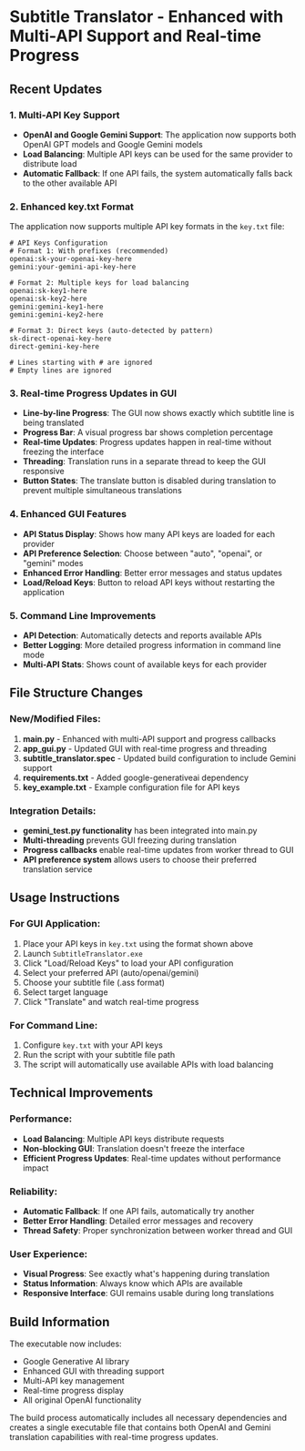 # Subtitle Translator - Enhanced with Multi-API Support and Real-time Progress

## Recent Updates

### 1. Multi-API Key Support
- **OpenAI and Google Gemini Support**: The application now supports both OpenAI GPT models and Google Gemini models
- **Load Balancing**: Multiple API keys can be used for the same provider to distribute load
- **Automatic Fallback**: If one API fails, the system automatically falls back to the other available API

### 2. Enhanced key.txt Format
The application now supports multiple API key formats in the `key.txt` file:

```
# API Keys Configuration
# Format 1: With prefixes (recommended)
openai:sk-your-openai-key-here
gemini:your-gemini-api-key-here

# Format 2: Multiple keys for load balancing
openai:sk-key1-here
openai:sk-key2-here  
gemini:gemini-key1-here
gemini:gemini-key2-here

# Format 3: Direct keys (auto-detected by pattern)
sk-direct-openai-key-here
direct-gemini-key-here

# Lines starting with # are ignored
# Empty lines are ignored
```

### 3. Real-time Progress Updates in GUI
- **Line-by-line Progress**: The GUI now shows exactly which subtitle line is being translated
- **Progress Bar**: A visual progress bar shows completion percentage
- **Real-time Updates**: Progress updates happen in real-time without freezing the interface
- **Threading**: Translation runs in a separate thread to keep the GUI responsive
- **Button States**: The translate button is disabled during translation to prevent multiple simultaneous translations

### 4. Enhanced GUI Features
- **API Status Display**: Shows how many API keys are loaded for each provider
- **API Preference Selection**: Choose between "auto", "openai", or "gemini" modes
- **Enhanced Error Handling**: Better error messages and status updates
- **Load/Reload Keys**: Button to reload API keys without restarting the application

### 5. Command Line Improvements
- **API Detection**: Automatically detects and reports available APIs
- **Better Logging**: More detailed progress information in command line mode
- **Multi-API Stats**: Shows count of available keys for each provider

## File Structure Changes

### New/Modified Files:
1. **main.py** - Enhanced with multi-API support and progress callbacks
2. **app_gui.py** - Updated GUI with real-time progress and threading
3. **subtitle_translator.spec** - Updated build configuration to include Gemini support
4. **requirements.txt** - Added google-generativeai dependency
5. **key_example.txt** - Example configuration file for API keys

### Integration Details:
- **gemini_test.py functionality** has been integrated into main.py
- **Multi-threading** prevents GUI freezing during translation
- **Progress callbacks** enable real-time updates from worker thread to GUI
- **API preference system** allows users to choose their preferred translation service

## Usage Instructions

### For GUI Application:
1. Place your API keys in `key.txt` using the format shown above
2. Launch `SubtitleTranslator.exe`
3. Click "Load/Reload Keys" to load your API configuration
4. Select your preferred API (auto/openai/gemini)
5. Choose your subtitle file (.ass format)
6. Select target language
7. Click "Translate" and watch real-time progress

### For Command Line:
1. Configure `key.txt` with your API keys
2. Run the script with your subtitle file path
3. The script will automatically use available APIs with load balancing

## Technical Improvements

### Performance:
- **Load Balancing**: Multiple API keys distribute requests
- **Non-blocking GUI**: Translation doesn't freeze the interface
- **Efficient Progress Updates**: Real-time updates without performance impact

### Reliability:
- **Automatic Fallback**: If one API fails, automatically try another
- **Better Error Handling**: Detailed error messages and recovery
- **Thread Safety**: Proper synchronization between worker thread and GUI

### User Experience:
- **Visual Progress**: See exactly what's happening during translation
- **Status Information**: Always know which APIs are available
- **Responsive Interface**: GUI remains usable during long translations

## Build Information
The executable now includes:
- Google Generative AI library
- Enhanced GUI with threading support
- Multi-API key management
- Real-time progress display
- All original OpenAI functionality

The build process automatically includes all necessary dependencies and creates a single executable file that contains both OpenAI and Gemini translation capabilities with real-time progress updates.
